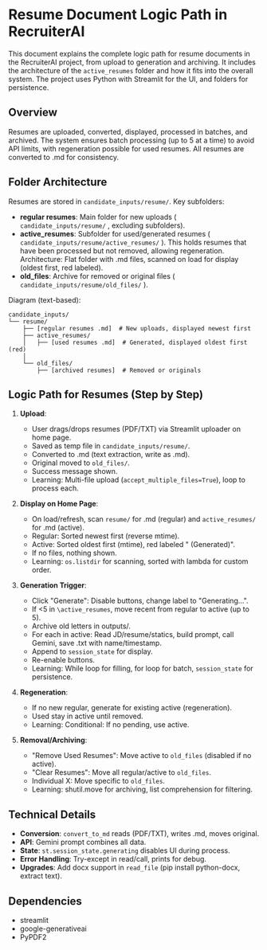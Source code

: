 # Resume Document Logic Path in RecruiterAI

This document explains the complete logic path for resume documents in the RecruiterAI project, from upload to generation and archiving. It includes the architecture of the `active_resumes` folder and how it fits into the overall system. The project uses Python with Streamlit for the UI, and folders for persistence.

## Overview
Resumes are uploaded, converted, displayed, processed in batches, and archived. The system ensures batch processing (up to 5 at a time) to avoid API limits, with regeneration possible for used resumes. All resumes are converted to .md for consistency.

## Folder Architecture
Resumes are stored in `candidate_inputs/resume/`. Key subfolders:
- **regular resumes**: Main folder for new uploads ( `candidate_inputs/resume/` , excluding subfolders).
- **active_resumes**: Subfolder for used/generated resumes ( `candidate_inputs/resume/active_resumes/` ). This holds resumes that have been processed but not removed, allowing regeneration. Architecture: Flat folder with .md files, scanned on load for display (oldest first, red labeled).
- **old_files**: Archive for removed or original files ( `candidate_inputs/resume/old_files/` ).

Diagram (text-based):
```
candidate_inputs/
└── resume/
    ├── [regular resumes .md]  # New uploads, displayed newest first
    ├── active_resumes/
    │   ├── [used resumes .md]  # Generated, displayed oldest first (red)
    │
    └── old_files/
        ├── [archived resumes]  # Removed or originals
```

## Logic Path for Resumes (Step by Step)
1. **Upload**:
   - User drags/drops resumes (PDF/TXT) via Streamlit uploader on home page.
   - Saved as temp file in `candidate_inputs/resume/`.
   - Converted to .md (text extraction, write as .md).
   - Original moved to `old_files/`.
   - Success message shown.
   - Learning: Multi-file upload (`accept_multiple_files=True`), loop to process each.

2. **Display on Home Page**:
   - On load/refresh, scan `resume/` for .md (regular) and `active_resumes/` for .md (active).
   - Regular: Sorted newest first (reverse mtime).
   - Active: Sorted oldest first (mtime), red labeled " (Generated)".
   - If no files, nothing shown.
   - Learning: `os.listdir` for scanning, sorted with lambda for custom order.

3. **Generation Trigger**:
   - Click "Generate": Disable buttons, change label to "Generating...".
   - If <5 in `\active_resumes`, move recent from regular to active (up to 5).
   - Archive old letters in outputs/.
   - For each in active: Read JD/resume/statics, build prompt, call Gemini, save .txt with name/timestamp.
   - Append to `session_state` for display.
   - Re-enable buttons.
   - Learning: While loop for filling, for loop for batch, `session_state` for persistence.

4. **Regeneration**:
   - If no new regular, generate for existing active (regeneration).
   - Used stay in active until removed.
   - Learning: Conditional: If no pending, use active.

5. **Removal/Archiving**:
   - "Remove Used Resumes": Move active to `old_files` (disabled if no active).
   - "Clear Resumes": Move all regular/active to `old_files`.
   - Individual X: Move specific to `old_files`.
   - Learning: shutil.move for archiving, list comprehension for filtering.

## Technical Details
- **Conversion**: `convert_to_md` reads (PDF/TXT), writes .md, moves original.
- **API**: Gemini prompt combines all data.
- **State**: `st.session_state.generating` disables UI during process.
- **Error Handling**: Try-except in read/call, prints for debug.
- **Upgrades**: Add docx support in `read_file` (pip install python-docx, extract text).

## Dependencies
- streamlit
- google-generativeai
- PyPDF2


